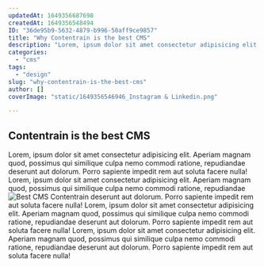 ```yaml
---
updatedAt: 1649356687698
createdAt: 1649356548494
ID: "36de95b9-5632-4879-b996-50aff9ce9857"
title: "Why Contentrain is the best CMS"
description: "Lorem, ipsum dolor sit amet consectetur adipisicing elit. Aperiam magnam quod, possimus qui similique culpa nemo commodi ratione, repudiandae deserunt aut dolorum. Porro sapiente impedit rem aut soluta facere nulla!."
categories:
  - "cms"
tags:
  - "design"
slug: "why-contentrain-is-the-best-cms"
author: []
coverImage: "static/1649356546946_Instagram & Linkedin.png"

---
```


## Contentrain is the best CMS

Lorem, ipsum dolor sit amet consectetur adipisicing elit. Aperiam magnam
    quod, possimus qui similique culpa nemo commodi ratione, repudiandae
    deserunt aut dolorum. Porro sapiente impedit rem aut soluta facere nulla!
Lorem, ipsum dolor sit amet consectetur adipisicing elit. Aperiam magnam
    quod, possimus qui similique culpa nemo commodi ratione, repudiandae
![Best CMS Contentrain](https://res.cloudinary.com/dowlbhxa2/image/upload/f_auto,q_auto,w_1366/v1648064180/Select_a_repository_optimized_c2iyvl.svg)
    deserunt aut dolorum. Porro sapiente impedit rem aut soluta facere nulla!
Lorem, ipsum dolor sit amet consectetur adipisicing elit. Aperiam magnam
    quod, possimus qui similique culpa nemo commodi ratione, repudiandae
    deserunt aut dolorum. Porro sapiente impedit rem aut soluta facere nulla!
Lorem, ipsum dolor sit amet consectetur adipisicing elit. Aperiam magnam
    quod, possimus qui similique culpa nemo commodi ratione, repudiandae
    deserunt aut dolorum. Porro sapiente impedit rem aut soluta facere nulla!